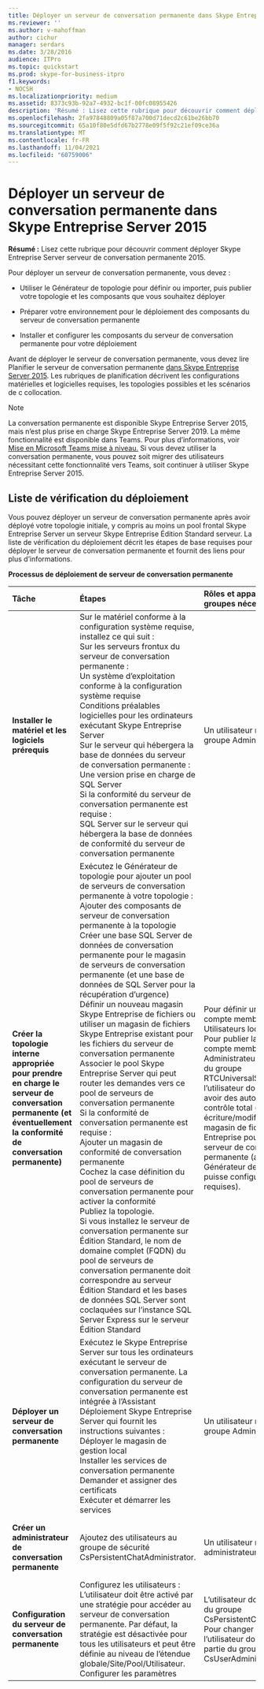 ```yaml
---
title: Déployer un serveur de conversation permanente dans Skype Entreprise Server 2015
ms.reviewer: ''
ms.author: v-mahoffman
author: cichur
manager: serdars
ms.date: 3/28/2016
audience: ITPro
ms.topic: quickstart
ms.prod: skype-for-business-itpro
f1.keywords:
- NOCSH
ms.localizationpriority: medium
ms.assetid: 8373c93b-92a7-4932-bc1f-00fc08955426
description: 'Résumé : Lisez cette rubrique pour découvrir comment déployer Skype Entreprise Server de conversation permanente 2015.'
ms.openlocfilehash: 2fa97848809a05f87a700d71decd2c61be26bb70
ms.sourcegitcommit: 65a10f80e5dfd67b2778e09f5f92c21ef09ce36a
ms.translationtype: MT
ms.contentlocale: fr-FR
ms.lasthandoff: 11/04/2021
ms.locfileid: "60759006"
---
```

# <a name="deploy-persistent-chat-server-in-skype-for-business-server-2015"></a>Déployer un serveur de conversation permanente dans Skype Entreprise Server 2015
 
**Résumé :** Lisez cette rubrique pour découvrir comment déployer Skype Entreprise Server serveur de conversation permanente 2015.
  
Pour déployer un serveur de conversation permanente, vous devez : 
  
- Utiliser le Générateur de topologie pour définir ou importer, puis publier votre topologie et les composants que vous souhaitez déployer
    
- Préparer votre environnement pour le déploiement des composants du serveur de conversation permanente
    
- Installer et configurer les composants du serveur de conversation permanente pour votre déploiement
    
Avant de déployer le serveur de conversation permanente, vous devez lire Planifier le serveur de conversation permanente [dans Skype Entreprise Server 2015](../../plan-your-deployment/persistent-chat-server/persistent-chat-server.md). Les rubriques de planification décrivent les configurations matérielles et logicielles requises, les topologies possibles et les scénarios de c collocation. 
  
> [!NOTE] 
> La conversation permanente est disponible Skype Entreprise Server 2015, mais n’est plus prise en charge Skype Entreprise Server 2019. La même fonctionnalité est disponible dans Teams. Pour plus d’informations, voir [Mise en Microsoft Teams mise à niveau.](/microsoftteams/upgrade-start-here) Si vous devez utiliser la conversation permanente, vous pouvez soit migrer des utilisateurs nécessitant cette fonctionnalité vers Teams, soit continuer à utiliser Skype Entreprise Server 2015. 

## <a name="deployment-checklist"></a>Liste de vérification du déploiement

Vous pouvez déployer un serveur de conversation permanente après avoir déployé votre topologie initiale, y compris au moins un pool frontal Skype Entreprise Server un serveur Skype Entreprise Édition Standard serveur. La liste de vérification du déploiement décrit les étapes de base requises pour déployer le serveur de conversation permanente et fournit des liens pour plus d’informations.
  
**Processus de déploiement de serveur de conversation permanente**

|**Tâche**|**Étapes**|**Rôles et appartenance aux groupes nécessaires**|**Rubriques connexes**|
|:-----|:-----|:-----|:-----|
|**Installer le matériel et les logiciels prérequis** <br/> | Sur le matériel conforme à la configuration système requise, installez ce qui suit : <br/>  Sur les serveurs frontux du serveur de conversation permanente : <br/>  Un système d’exploitation conforme à la configuration système requise <br/>  Conditions préalables logicielles pour les ordinateurs exécutant Skype Entreprise Server <br/>  Sur le serveur qui hébergera la base de données du serveur de conversation permanente : <br/>  Une version prise en charge de SQL Server <br/>  Si la conformité du serveur de conversation permanente est requise : <br/>  SQL Server sur le serveur qui hébergera la base de données de conformité du serveur de conversation permanente <br/> |Un utilisateur membre du groupe Administrateurs local  <br/> |[Server requirements for Skype Entreprise Server 2015](../../plan-your-deployment/requirements-for-your-environment/server-requirements.md) <br/> [Exigences environnementales pour Skype Entreprise Server 2015](../../plan-your-deployment/requirements-for-your-environment/environmental-requirements.md) <br/> [Configuration matérielle et logicielle requise pour le serveur de conversation permanente Skype Entreprise Server 2015](../../plan-your-deployment/persistent-chat-server/hardware-and-software-requirements.md) <br/> |
|**Créer la topologie interne appropriée pour prendre en charge le serveur de conversation permanente (et éventuellement la conformité de conversation permanente)** <br/> | Exécutez le Générateur de topologie pour ajouter un pool de serveurs de conversation permanente à votre topologie : <br/>  Ajouter des composants de serveur de conversation permanente à la topologie <br/>  Créer une base SQL Server de données de conversation permanente pour le magasin de serveurs de conversation permanente (et une base de données de SQL Server pour la récupération d’urgence) <br/>  Définir un nouveau magasin Skype Entreprise de fichiers ou utiliser un magasin de fichiers Skype Entreprise existant pour les fichiers du serveur de conversation permanente <br/>  Associer le pool Skype Entreprise Server qui peut router les demandes vers ce pool de serveurs de conversation permanente <br/>  Si la conformité de conversation permanente est requise : <br/>  Ajouter un magasin de conformité de conversation permanente <br/>  Cochez la case définition du pool de serveurs de conversation permanente pour activer la conformité <br/>  Publiez la topologie. <br/>  Si vous installez le serveur de conversation permanente sur Édition Standard, le nom de domaine complet (FQDN) du pool de serveurs de conversation permanente doit correspondre au serveur Édition Standard et les bases de données SQL Server sont coclaquées sur l’instance SQL Server Express sur le serveur Édition Standard <br/> |Pour définir une topologie, un compte membre du groupe Utilisateurs local  <br/> Pour publier la topologie, un compte membre du groupe Administrateurs du domaine et du groupe RTCUniversalServerAdmins, et l’utilisateur doit également avoir des autorisations de contrôle total (lecture/écriture/modification) sur le magasin de fichiers Skype Entreprise pour les fichiers du serveur de conversation permanente (afin que le Générateur de topologie puisse configurer les DAC requises).  <br/> |[Créer et publier une topologie dans Skype Entreprise Server 2015](../../deploy/install/create-and-publish-new-topology.md) <br/> [Ajouter un serveur de conversation permanente à votre topologie Skype Entreprise Server 2015](add-persistent-chat-server.md) <br/> |
|**Déployer un serveur de conversation permanente** <br/> | Exécutez le Skype Entreprise Server sur tous les ordinateurs exécutant le serveur de conversation permanente. La configuration du serveur de conversation permanente est intégrée à l’Assistant Déploiement Skype Entreprise Server qui fournit les instructions suivantes : <br/>  Déployer le magasin de gestion local <br/>  Installer les services de conversation permanente <br/>  Demander et assigner des certificats <br/>  Exécuter et démarrer les services <br/> |Un utilisateur membre du groupe Administrateurs local  <br/> |[Déployer un serveur de conversation permanente dans Skype Entreprise Server 2015](deploy-persistent-chat-server.md) <br/> |
|**Créer un administrateur de conversation permanente** <br/> |Ajoutez des utilisateurs au groupe de sécurité CsPersistentChatAdministrator.  <br/> |Un utilisateur membre des administrateurs de domaines.  <br/> |[Créer un administrateur de conversation permanente dans Skype Entreprise Server 2015](create-a-persistent-chat-administrator.md) <br/> |
|**Configuration du serveur de conversation permanente** <br/> | Configurez les utilisateurs : <br/>  L’utilisateur doit être activé par une stratégie pour accéder au serveur de conversation permanente. Par défaut, la stratégie est désactivée pour tous les utilisateurs et peut être définie au niveau de l’étendue globale/Site/Pool/Utilisateur. <br/>  Configurer les paramètres <br/> |L’utilisateur doit être membre du groupe CsPersistentChatAdministrator. Pour changer de stratégie, l’utilisateur doit au moins faire partie du groupe CsUserAdministrator.  <br/> |[Gérer le serveur de conversation permanente dans Skype Entreprise Server 2015](../../manage/persistent-chat/persistent-chat.md) <br/> |
   

